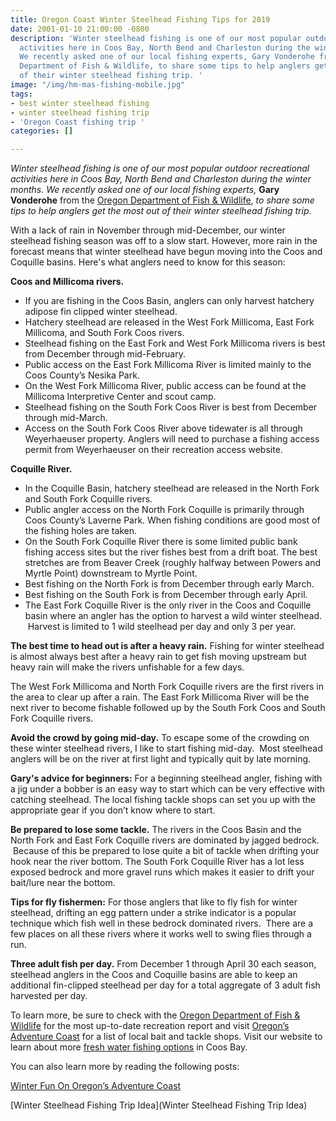 ```yaml
---
title: Oregon Coast Winter Steelhead Fishing Tips for 2019
date: 2001-01-10 21:00:00 -0800
description: 'Winter steelhead fishing is one of our most popular outdoor recreational
  activities here in Coos Bay, North Bend and Charleston during the winter months.
  We recently asked one of our local fishing experts, Gary Vonderohe from the Oregon
  Department of Fish & Wildlife, to share some tips to help anglers get the most out
  of their winter steelhead fishing trip. '
image: "/img/hm-mas-fishing-mobile.jpg"
tags:
- best winter steelhead fishing
- winter steelhead fishing trip
- 'Oregon Coast fishing trip '
categories: []

---
```

_Winter steelhead fishing is one of our most popular outdoor recreational activities here in Coos Bay, North Bend and Charleston during the winter months. We recently asked one of our local fishing experts,_ **Gary Vonderohe** from the [Oregon Department of Fish & Wildlife](https://www.dfw.state.or.us/resources/fishing/), _to share some tips to help anglers get the most out of their winter steelhead fishing trip._

With a lack of rain in November through mid-December,  our winter steelhead fishing season was off to a slow start. However,  more rain in the forecast means that winter steelhead have begun moving into the Coos and Coquille basins. Here's what anglers need to know for this season:

**Coos and Millicoma rivers.**

* If you are fishing in the Coos Basin, anglers can only harvest hatchery adipose fin clipped winter steelhead.
* Hatchery steelhead are released in the West Fork Millicoma, East Fork Millicoma, and South Fork Coos rivers.
* Steelhead fishing on the East Fork and West Fork Millicoma rivers is best from December through mid-February.
* Public access on the East Fork Millicoma River is limited mainly to the Coos County’s Nesika Park.
* On the West Fork Millicoma River, public access can be found at the Millicoma Interpretive Center and scout camp.
* Steelhead fishing on the South Fork Coos River is best from December through mid-March.
* Access on the South Fork Coos River above tidewater is all through Weyerhaeuser property. Anglers will need to purchase a fishing access permit from Weyerhaeuser on their recreation access website.

**Coquille River.**

* In the Coquille Basin, hatchery steelhead are released in the North Fork and South Fork Coquille rivers.
* Public angler access on the North Fork Coquille is primarily through Coos County’s Laverne Park. When fishing conditions are good most of the fishing holes are taken.
* On the South Fork Coquille River there is some limited public bank fishing access sites but the river fishes best from a drift boat. The best stretches are from Beaver Creek (roughly halfway between Powers and Myrtle Point) downstream to Myrtle Point.
* Best fishing on the North Fork is from December through early March.
* Best fishing on the South Fork is from December through early April.
* The East Fork Coquille River is the only river in the Coos and Coquille basin where an angler has the option to harvest a wild winter steelhead.  Harvest is limited to 1 wild steelhead per day and only 3 per year.

**The best time to head out is after a heavy rain.** Fishing for winter steelhead is almost always best after a heavy rain to get fish moving upstream but heavy rain will make the rivers unfishable for a few days.

The West Fork Millicoma and North Fork Coquille rivers are the first rivers in the area to clear up after a rain. The East Fork Millicoma River will be the next river to become fishable followed up by the South Fork Coos and South Fork Coquille rivers.

**Avoid the crowd by going mid-day.** To escape some of the crowding on these winter steelhead rivers, I like to start fishing mid-day.  Most steelhead anglers will be on the river at first light and typically quit by late morning.

**Gary's advice for beginners:** For a beginning steelhead angler, fishing with a jig under a bobber is an easy way to start which can be very effective with catching steelhead. The local fishing tackle shops can set you up with the appropriate gear if you don’t know where to start.

**Be prepared to lose some tackle.** The rivers in the Coos Basin and the North Fork and East Fork Coquille rivers are dominated by jagged bedrock.  Because of this be prepared to lose quite a bit of tackle when drifting your hook near the river bottom. The South Fork Coquille River has a lot less exposed bedrock and more gravel runs which makes it easier to drift your bait/lure near the bottom.

**Tips for fly fishermen:** For those anglers that like to fly fish for winter steelhead, drifting an egg pattern under a strike indicator is a popular technique which fish well in these bedrock dominated rivers.  There are a few places on all these rivers where it works well to swing flies through a run.

**Three adult fish per day.** From December 1 through April 30 each season, steelhead anglers in the Coos and Coquille basins are able to keep an additional fin-clipped steelhead per day for a total aggregate of 3 adult fish harvested per day.

To learn more, be sure to check with the [Oregon Department of Fish & Wildlife](https://www.dfw.state.or.us/resources/fishing/) for the most up-to-date recreation report and visit [Oregon’s Adventure Coast](https://oregonsadventurecoast.com/equipment-rent-and-buy) for a list of local bait and tackle shops. Visit our website to learn about more [fresh water fishing options](https://oregonsadventurecoast.com/tripideas/fresh-water-fishing-options--by-body-of-water) in Coos Bay.

You can also learn more by reading the following posts:

[Winter Fun On Oregon’s Adventure Coast](https://oregonsadventurecoast.com/tripideas/winter-fun-in-oregons-adventure-coast/)

[Winter Steelhead Fishing Trip Idea](Winter Steelhead Fishing Trip Idea)